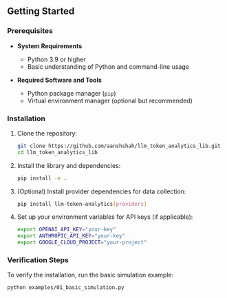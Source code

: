 ## Getting Started
### Prerequisites
- **System Requirements**
  - Python 3.9 or higher
  - Basic understanding of Python and command-line usage

- **Required Software and Tools**
  - Python package manager (`pip`)
  - Virtual environment manager (optional but recommended)

### Installation
1. Clone the repository:
   ```bash
   git clone https://github.com/aanshshah/llm_token_analytics_lib.git
   cd llm_token_analytics_lib
   ```

2. Install the library and dependencies:
   ```bash
   pip install -e .
   ```

3. (Optional) Install provider dependencies for data collection:
   ```bash
   pip install llm-token-analytics[providers]
   ```

4. Set up your environment variables for API keys (if applicable):
   ```bash
   export OPENAI_API_KEY="your-key"
   export ANTHROPIC_API_KEY="your-key"
   export GOOGLE_CLOUD_PROJECT="your-project"
   ```

### Verification Steps
To verify the installation, run the basic simulation example:
```bash
python examples/01_basic_simulation.py
```
